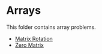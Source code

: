 # Arrays

This folder contains array problems.

* [Matrix Rotation](/Arrays/MatrixRotation/)
* [Zero Matrix](/Arrays/ZeroMatrix/)

[//]: # (These are reference links used in the body of this note and get stripped out when the markdown processor does its job. There is no need to format nicely because it shouldn't be seen. Thanks SO - http://stackoverflow.com/questions/4823468/store-comments-in-markdown-syntax)
